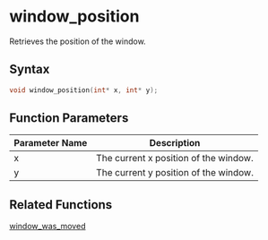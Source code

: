 
# window_position

Retrieves the position of the window.

## Syntax

```cpp
void window_position(int* x, int* y);
```

## Function Parameters

Parameter Name | Description
--- | ---
x | The current x position of the window.
y | The current y position of the window.

## Related Functions

[window_was_moved](https://github.com/RandyGaul/cute_framework/blob/master/docs/window/window_was_moved.md)  
